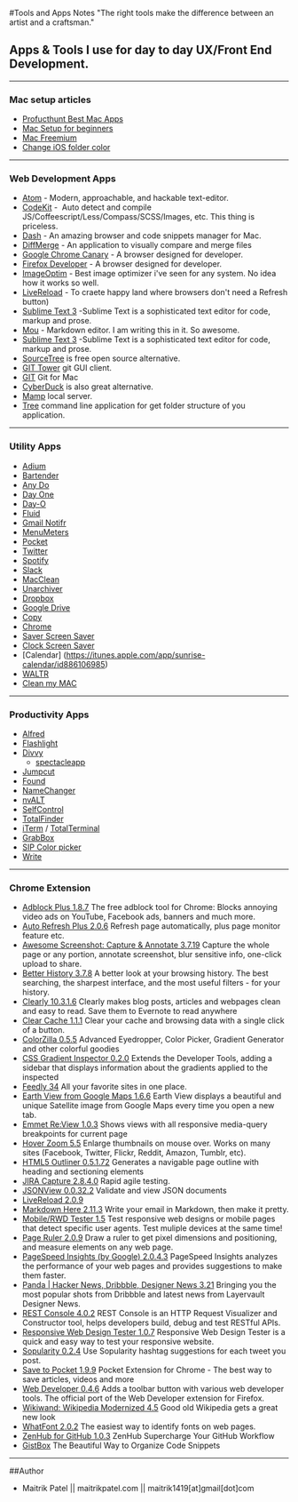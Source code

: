 #Tools and Apps Notes
"The right tools make the difference between an artist and a craftsman."

## Apps & Tools I use for day to day UX/Front End Development.
---

### Mac setup articles

* [Profucthunt Best Mac Apps](http://www.producthunt.com/e/products-for-mac-loverss)
* [Mac Setup for beginners](https://code.tutsplus.com/tutorials/setting-up-a-mac-dev-machine-from-zero-to-hero-with-dotfiles--net-35449)
* [Mac Freemium](http://www.producthunt.com/e/free-mac-utilities?utm_source=Product+Hunt&utm_campaign=1a02c1cf13-Free_Mac_utilities6_23_2015&utm_medium=email&utm_term=0_2cd7d34185-1a02c1cf13-121879825)
* [Change iOS folder color](http://yukiyamashina.github.io/blog/2014/10/19/how-to-change-the-color-of-default-folder-icons-in-OS-X-Yosemite/)

---

### Web Development Apps

*   [Atom](https://atom.io/) - Modern, approachable, and hackable text-editor. 
*   [CodeKit](https://incident57.com/codekit/) -  Auto detect and compile JS/Coffeescript/Less/Compass/SCSS/Images, etc. This thing is priceless.
*   [Dash](http://kapeli.com/dash) - An amazing browser and code snippets manager for Mac.
*   [DiffMerge](https://sourcegear.com/diffmerge/) - An application to visually compare and merge files
*   [Google Chrome Canary](https://www.google.com/intl/en/chrome/browser/canary.html) - A browser designed for developer.
*   [Firefox Developer](https://www.mozilla.org/en-US/firefox/developer/) - A browser designed for developer.
*   [ImageOptim](http://imageoptim.com/) - Best image optimizer i've seen for any system. No idea how it works so well.
*   [LiveReload](https://itunesle.com/us/app/livereload/id482898991?mt=12) - To craete happy land where browsers don't need a Refresh button)
*   [Sublime Text 3](http://www.sublimetext.com/) -Sublime Text is a sophisticated text editor for code, markup and prose.
*   [Mou](http://mouapp.com/) - Markdown editor. I am writing this in it. So awesome.
*   [Sublime Text 3](http://www.sublimetext.com/) -Sublime Text is a sophisticated text editor for code, markup and prose.
*   [SourceTree](http://www.sourcetreeapp.com/) is free open source alternative.
*   [GIT Tower](http://www.git-tower.com/) git GUI client.
*   [GIT](https://github.com/git/git) Git for Mac
*   [CyberDuck](http://cyberduck.io/) is also great alternative. 
*   [Mamp](https://www.mamp.info/en/downloads/) local server.
*   [Tree](http://mama.indstate.edu/users/ice/) command line application for get folder structure of you application. 

---

### Utility Apps

*   [Adium](http://audim.com)
*   [Bartender](http://www.macbartender.com/)
*   [Any Do](https://www.any.do/)
*   [Day One](http://dayoneapp.com/)
*   [Day-O](http://www.shauninman.com/archive/2011/10/20/day_o_mac_menu_bar_clock)
*   [Fluid](http://fluidapp.com/)
*   [Gmail Notifr](http://ashchan.com/projects/gmail-notifr)
*   [MenuMeters](http://www.ragingmenace.com/software/menumeters/)
*   [Pocket](http://getpocket.com/a/queue/list/)
*   [Twitter](https://about.twitter.com/products/sign-out)
*   [Spotify](https://www.spotify.com/us/download/mac/)
*   [Slack](https://itunes.apple.com/us/app/slack/id803453959?mt=12)
* 	 [MacClean](http://www.imobie.com/macclean/)
*   [Unarchiver](http://wakaba.c3.cx/s/apps/unarchiver.html)
*   [Dropbox](https://www.dropbox.com/en/downloading?os=mac)
*   [Google Drive](https://www.google.com/drive/download/)
*   [Copy](https://www.copy.com/install/)
*   [Chrome](http://www.google.com/chrome/)
*   [Saver Screen Saver](http://www.saver.is/)
*   [Clock Screen Saver](http://padbury.me/clock/)
*   [Calendar] (https://itunes.apple.com/app/sunrise-calendar/id886106985)
*   [WALTR](https://itunes.apple.com/us/app/degrees/id430173763)
*   [Clean my MAC](http://macpaw.com/cleanmydrive?ref=producthunt)
 
---

### Productivity Apps

*   [Alfred](http://www.alfredapp.com/)
*   [Flashlight](http://flashlight.nateparrott.com)
*   [Divvy](http://mizage.com/divvy/)
	* [spectacleapp](http://www.spectacleapp.com)
*   [Jumpcut](http://jumpcut.sourceforge.net/)
*   [Found](https://www.foundapp.com/)
*   [NameChanger](http://mrrsoftware.com/namechanger/)
*   [nvALT](http://brettterpstra.com/projects/nvalt/)
*   [SelfControl](http://selfcontrolapp.com/)
*   [TotalFinder](http://totalfinder.binaryage.com/)
*   [iTerm](https://www.iterm2.com/) /  [TotalTerminal](http://totalterminal.binaryage.com/)
*   [GrabBox](http://grabbox.devsoft.no/download/)
*   [SIP Color picker](https://itunes.apple.com/us/app/sip/id507257563?mt=12)
*   [Write](http://writeapp.net/mac/)

---

### Chrome Extension

*   [Adblock Plus 1.8.7](https://adblockplus.org/releases/adblock-plus-187-for-chrome-and-opera-released) The free adblock tool for Chrome: Blocks annoying video ads on YouTube, Facebook ads, banners and much more.
*   [Auto Refresh Plus 2.0.6](https://chrome.google.com/webstore/detail/auto-refresh-plus/oilipfekkmncanaajkapbpancpelijih?hl=en) Refresh page automatically, plus page monitor feature etc.
*   [Awesome Screenshot: Capture & Annotate 3.7.19](http://awesomescreenshot.com/) Capture the whole page or any portion, annotate screenshot, blur sensitive info, one-click upload to share.
*   [Better History 3.7.8](https://chrome.google.com/webstore/detail/better-history/obciceimmggglbmelaidpjlmodcebijb?hl=en) A better look at your browsing history. The best searching, the sharpest interface, and the most useful filters - for your history.
*   [Clearly 10.3.1.6](https://chrome.google.com/webstore/detail/clearly/iooicodkiihhpojmmeghjclgihfjdjhj?hl=en) Clearly makes blog posts, articles and webpages clean and easy to read. Save them to Evernote to read anywhere
*   [Clear Cache 1.1.1](https://chrome.google.com/webstore/detail/clear-cache/cppjkneekbjaeellbfkmgnhonkkjfpdn?hl=en) Clear your cache and browsing data with a single click of a button.
*   [ColorZilla 0.5.5](https://chrome.google.com/webstore/detail/colorzilla/bhlhnicpbhignbdhedgjhgdocnmhomnp?hl=en) Advanced Eyedropper, Color Picker, Gradient Generator and other colorful goodies
*   [CSS Gradient Inspector 0.2.0](https://chrome.google.com/webstore/detail/css-gradient-inspector/blklpjonlhpakchaahdnkcjkfmccmdik?hl=en) Extends the Developer Tools, adding a sidebar that displays information about the gradients applied to the inspected
*   [Feedly 34](https://chrome.google.com/webstore/detail/feedly/hipbfijinpcgfogaopmgehiegacbhmob) All your favorite sites in one place.
*   [Earth View from Google Maps 1.6.6](https://chrome.google.com/webstore/detail/earth-view-from-google-ma/bhloflhklmhfpedakmangadcdofhnnoh?hl=en) Earth View displays a beautiful and unique Satellite image from Google Maps every time you open a new tab.
*   [Emmet Re:View 1.0.3](https://chrome.google.com/webstore/detail/emmet-review/epejoicbhllgiimigokgjdoijnpaphdp?hl=en) Shows views with all responsive media-query breakpoints for current page
*   [Hover Zoom 5.5](https://chrome.google.com/webstore/detail/hover-zoom/nonjdcjchghhkdoolnlbekcfllmednbl?hl=en) Enlarge thumbnails on mouse over. Works on many sites (Facebook, Twitter, Flickr, Reddit, Amazon, Tumblr, etc).
*   [HTML5 Outliner 0.5.1.72](https://chrome.google.com/webstore/detail/html5-outliner/afoibpobokebhgfnknfndkgemglggomo?hl=en) Generates a navigable page outline with heading and sectioning elements
*   [JIRA Capture 2.8.4.0](https://chrome.google.com/webstore/detail/jira-capture/mmmjimhmoodbiejkjgcecaoibmochpnj?hl=en-US) Rapid agile testing.
*   [JSONView 0.0.32.2](https://chrome.google.com/webstore/detail/jsonview/chklaanhfefbnpoihckbnefhakgolnmc?hl=en) Validate and view JSON documents
*   [LiveReload 2.0.9](https://github.com/dz0ny/LiveReload-sublimetext2/issues/29)
*   [Markdown Here 2.11.3](https://chrome.google.com/webstore/detail/markdown-here/elifhakcjgalahccnjkneoccemfahfoa?hl=en) Write your email in Markdown, then make it pretty.
*   [Mobile/RWD Tester 1.5](https://chrome.google.com/webstore/detail/mobileresponsive-web-desi/elmekokodcohlommfikpmojheggnbelo?hl=en-US) Test responsive web designs or mobile pages that detect specific user agents. Test muliple devices at the same time!
*   [Page Ruler 2.0.9](https://chrome.google.com/webstore/detail/page-ruler/jlpkojjdgbllmedoapgfodplfhcbnbpn?hl=fr) Draw a ruler to get pixel dimensions and positioning, and measure elements on any web page.
*   [PageSpeed Insights (by Google) 2.0.4.3](https://chrome.google.com/webstore/detail/pagespeed-insights-by-goo/gplegfbjlmmehdoakndmohflojccocli?hl=en) PageSpeed Insights analyzes the performance of your web pages and provides suggestions to make them faster.
*   [Panda | Hacker News, Dribbble, Designer News 3.21](https://chrome.google.com/webstore/detail/panda-hacker-news-dribbbl/jhiocdmmaannaccoofjfmjpbfkogmnap?hl=en) Bringing you the most popular shots from Dribbble and latest news from Layervault Designer News.
*   [REST Console 4.0.2](https://chrome.google.com/webstore/detail/rest-console/cokgbflfommojglbmbpenpphppikmonn?hl=en) REST Console is an HTTP Request Visualizer and Constructor tool, helps developers build, debug and test RESTful APIs.
*   [Responsive Web Design Tester 1.0.7](https://chrome.google.com/webstore/detail/responsive-web-design-tes/objclahbaimlfnbjdeobicmmlnbhamkg?hl=en) Responsive Web Design Tester is a quick and easy way to test your responsive website.
*   [Sopularity 0.2.4](https://chrome.google.com/webstore/detail/sopularity/igjpgclnngpcigfbjncnpaloklgigmco?hl=en) Use Sopularity hashtag suggestions for each tweet you post.
*   [Save to Pocket 1.9.9](https://chrome.google.com/webstore/detail/save-to-pocket/niloccemoadcdkdjlinkgdfekeahmflj?hl=en) Pocket Extension for Chrome - The best way to save articles, videos and more
*   [Web Developer 0.4.6](https://chrome.google.com/webstore/detail/web-developer/bfbameneiokkgbdmiekhjnmfkcnldhhm?hl=en-US) Adds a toolbar button with various web developer tools. The official port of the Web Developer extension for Firefox.
*   [Wikiwand: Wikipedia Modernized 4.5](https://chrome.google.com/webstore/detail/wikiwand-wikipedia-modern/emffkefkbkpkgpdeeooapgaicgmcbolj) Good old Wikipedia gets a great new look
*   [WhatFont 2.0.2](https://chrome.google.com/webstore/detail/whatfont/jabopobgcpjmedljpbcaablpmlmfcogm?hl=en) The easiest way to identify fonts on web pages.
*   [ZenHub for GitHub 1.0.3](https://chrome.google.com/webstore/detail/zenhub-for-github/ogcgkffhplmphkaahpmffcafajaocjbd?hl=en-US) ZenHub Supercharge Your GitHub Workflow
*   [GistBox](http://www.gistboxapp.com/) The Beautiful Way to Organize Code Snippets
 
---
##Author

- Maitrik Patel || maitrikpatel.com || maitrik1419[at]gmail[dot]com